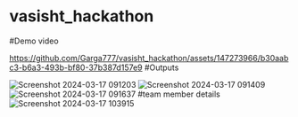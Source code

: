 # vasisht_hackathon
#Demo video


https://github.com/Garga777/vasisht_hackathon/assets/147273966/b30aabc3-b6a3-493b-bf80-37b387d157e9
#Outputs

![Screenshot 2024-03-17 091203](https://github.com/Garga777/vasisht_hackathon/assets/147273966/05878d5a-8c7e-4ac3-907b-d97c32f3af67)
![Screenshot 2024-03-17 091409](https://github.com/Garga777/vasisht_hackathon/assets/147273966/3fca1557-7ef0-419d-a62c-88d4fd3777fb)
![Screenshot 2024-03-17 091637](https://github.com/Garga777/vasisht_hackathon/assets/147273966/7f9e988e-90e8-4605-b499-3b6a7f504d32)
#team member details
![Screenshot 2024-03-17 103915](https://github.com/Garga777/vasisht_hackathon/assets/147273966/d08c12bb-0d86-46ab-8b0d-916db086d25e)
